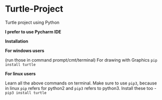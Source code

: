 # Turtle-Project
Turtle project using Python

**I prefer to use Pycharm IDE**

**Installation**

**For windows users**

(run those in command prompt/cmt/terminal) For drawing with Graphics `pip install turtle`

**For linux users**

Learn all the above commands on terminal. Make sure to use `pip3`, because in linux `pip` refers for python2 and `pip3` refers to python3. Install these too - `pip3 install turtle`
